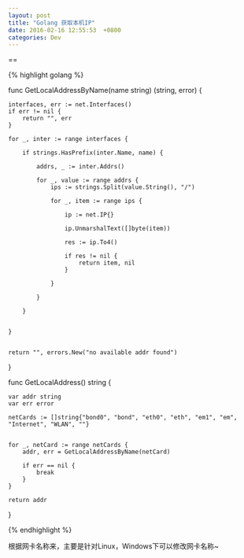 ```yaml
---
layout: post
title: "Golang 获取本机IP"
date: 2016-02-16 12:55:53  +0800
categories: Dev
---
```


==

{% highlight golang %}

func GetLocalAddressByName(name string) (string, error) {

	interfaces, err := net.Interfaces()
	if err != nil {
		return "", err
	}

	for _, inter := range interfaces {

		if strings.HasPrefix(inter.Name, name) {

 			addrs, _ := inter.Addrs()

			for _, value := range addrs {
				ips := strings.Split(value.String(), "/")

				for _, item := range ips {

					ip := net.IP{}

					ip.UnmarshalText([]byte(item))

					res := ip.To4()

					if res != nil {
						return item, nil
					}

				}

			}

		}


	}


	return "", errors.New("no available addr found")

}



func GetLocalAddress() string {

	var addr string
	var err error

	netCards := []string{"bond0", "bond", "eth0", "eth", "em1", "em", "Internet", "WLAN", ""}


	for _, netCard := range netCards {
		addr, err = GetLocalAddressByName(netCard)

		if err == nil {
			break
		}
	}

	return addr

}
 
{% endhighlight %}


根据网卡名称来，主要是针对Linux，Windows下可以修改网卡名称~